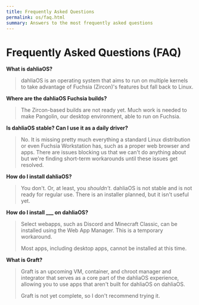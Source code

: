 ```yaml
---
title: Frequently Asked Questions
permalink: os/faq.html
summary: Answers to the most frequently asked questions
---
```

# Frequently Asked Questions (FAQ)

**What is dahliaOS?**
> dahliaOS is an operating system that aims to run on multiple kernels to take advantage of Fuchsia (Zircon)'s features but fall back to Linux.

**Where are the dahliaOS Fuchsia builds?**
> The Zircon-based builds are not ready yet. Much work is needed to make Pangolin, our desktop environment, able to run on Fuchsia.

**Is dahliaOS stable? Can I use it as a daily driver?**
> No. It is missing pretty much everything a standard Linux distribution or even Fuchsia Workstation has, such as a proper web browser and apps. There are issues blocking us that we can't do anything about but we're finding short-term workarounds until these issues get resolved.

**How do I install dahliaOS?**
> You don't. Or, at least, you *shouldn't*. dahliaOS is not stable and is not ready for regular use. There is an installer planned, but it isn't useful yet.

**How do I install \_\_\_ on dahliaOS?**
> Select webapps, such as Discord and Minecraft Classic, can be installed using the Web App Manager. This is a temporary workaround.
> 
> Most apps, including desktop apps, cannot be installed at this time.

**What is Graft?**
> Graft is an upcoming VM, container, and chroot manager and integrator that serves as a core part of the dahliaOS experience, allowing you to use apps that aren't built for dahliaOS on dahliaOS.
> 
> Graft is not yet complete, so I don't recommend trying it.